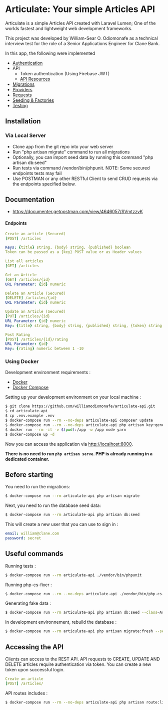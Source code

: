 # Articulate: Your simple Articles API

Articulate is a simple Articles API created with Laravel Lumen; One of the worlds fastest and lightweight web development frameworks.

This project was developed by William-Sear O. Odiomonafe as a technical interview test for the role of a Senior Applications Engineer for Clane Bank.

In this app, the following were implemented

- [Authentication](https://laravel.com/docs/6.0/authentication)
- API
  - Token authentication (Using Firebase JWT)
  - [API Resources](https://laravel.com/docs/6.0/eloquent-resources)
- [Migrations](https://laravel.com/docs/6.0/migrations)
- [Providers](https://laravel.com/docs/6.0/providers)
- [Requests](https://laravel.com/docs/6.0/validation#form-request-validation)
- [Seeding & Factories](https://laravel.com/docs/6.0/seeding)
- [Testing](https://laravel.com/docs/6.0/testing)

## Installation
### Via Local Server
- Clone app from the git repo into your web server
- Run "php artisan migrate" command to run all migrations
- Optionally, you can import seed data by running this command "php artisan db:seed"
- Run tests via command /vendor/bin/phpunit. 
NOTE: Some secured endpoints tests may fail
- Use POSTMAN or any other RESTful Client to send CRUD requests via the endpoints specified below.


## Documentation
- https://documenter.getpostman.com/view/4646057/SVmtzzvK


#### Endpoints
```yml
Create an article (Secured)
[POST] /articles

Keys: {title} string, {body} string, {published} boolean
Token can be passed as a {key} POST value or as Header values 

List all articles
[GET] /articles

Get an Article
[GET] /articles/{id}
URL Parameter: {id} numeric

Delete an Article (Secured)
[DELETE] /articles/{id}
URL Parameter: {id} numeric

Update an Article (Secured)
[PUT] /articles/{id}
URL Parameter: {id} numeric
Key: {title} string, {body} string, {published} string, {token} string

Post Rating
[POST] /articles/{id}/rating
URL Parameter: {id}
Key: {rating} numeric between 1 -10
```




### Using Docker
Development environment requirements :
- [Docker](https://www.docker.com)
- [Docker Compose](https://docs.docker.com/compose/install/)

Setting up your development environment on your local machine :
```bash
$ git clone https://github.com/williamodiomonafe/articulate-api.git
$ cd articulate-api
$ cp .env.example .env
$ docker-compose run --rm --no-deps articulate-api composer update
$ docker-compose run --rm --no-deps articulate-api php artisan key:generate
$ docker run --rm -it -v $(pwd):/app -w /app node yarn
$ docker-compose up -d
```

Now you can access the application via [http://localhost:8000](http://localhost:8000).

**There is no need to run ```php artisan serve```. PHP is already running in a dedicated container.**

## Before starting
You need to run the migrations:
```bash
$ docker-compose run --rm articulate-api php artisan migrate
```

Next, you need to run the database seed data:
```bash
$ docker-compose run --rm articulate-api php artisan db:seed
```


This will create a new user that you can use to sign in :
```yml
email: william@clane.com
password: secret
```

## Useful commands
Running tests :
```bash
$ docker-compose run --rm articulate-api ./vendor/bin/phpunit
```

Running php-cs-fixer :
```bash
$ docker-compose run --rm --no-deps articulate-api ./vendor/bin/php-cs-fixer fix --config=.php_cs --verbose --dry-run --diff
```

Generating fake data :
```bash
$ docker-compose run --rm articulate-api php artisan db:seed --class=ArticlesTableSeeder
```

In development environnement, rebuild the database :
```bash
$ docker-compose run --rm articulate-api php artisan migrate:fresh --seed
```

## Accessing the API

Clients can access to the REST API. API requests to CREATE, UPDATE AND DELETE articles require authentication via token. You can create a new token upon successful login.

```yml
Create an article
[POST] /articles/
```


API routes includes :

```bash
$ docker-compose run --rm --no-deps articulate-api php artisan route:list --path=api
```
